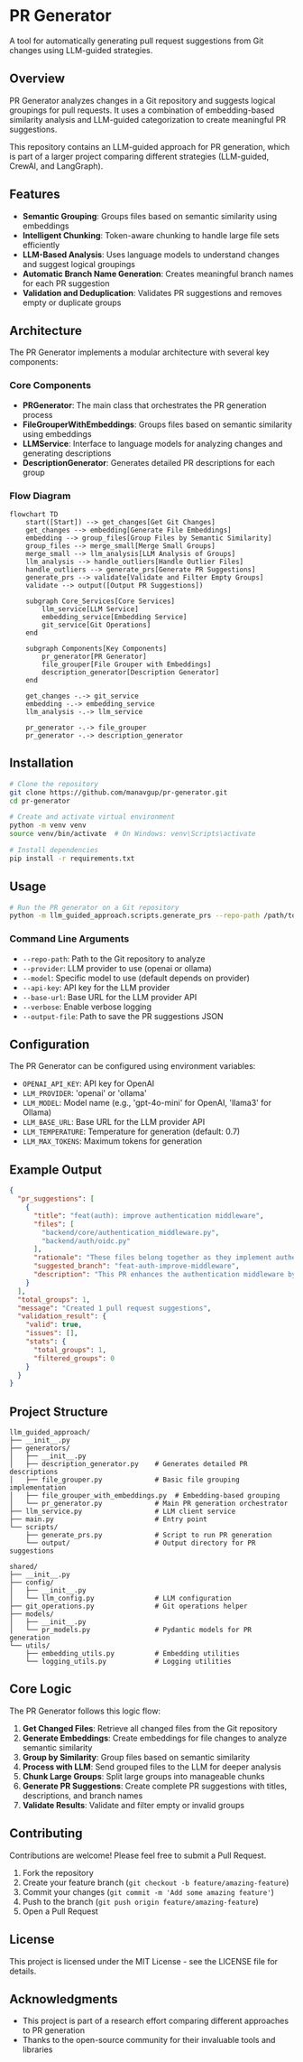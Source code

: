 # PR Generator

A tool for automatically generating pull request suggestions from Git changes using LLM-guided strategies.

## Overview

PR Generator analyzes changes in a Git repository and suggests logical groupings for pull requests. It uses a combination of embedding-based similarity analysis and LLM-guided categorization to create meaningful PR suggestions.

This repository contains an LLM-guided approach for PR generation, which is part of a larger project comparing different strategies (LLM-guided, CrewAI, and LangGraph).

## Features

- **Semantic Grouping**: Groups files based on semantic similarity using embeddings
- **Intelligent Chunking**: Token-aware chunking to handle large file sets efficiently
- **LLM-Based Analysis**: Uses language models to understand changes and suggest logical groupings
- **Automatic Branch Name Generation**: Creates meaningful branch names for each PR suggestion
- **Validation and Deduplication**: Validates PR suggestions and removes empty or duplicate groups

## Architecture

The PR Generator implements a modular architecture with several key components:

### Core Components

- **PRGenerator**: The main class that orchestrates the PR generation process
- **FileGrouperWithEmbeddings**: Groups files based on semantic similarity using embeddings
- **LLMService**: Interface to language models for analyzing changes and generating descriptions
- **DescriptionGenerator**: Generates detailed PR descriptions for each group

### Flow Diagram

```mermaid
flowchart TD
    start([Start]) --> get_changes[Get Git Changes]
    get_changes --> embedding[Generate File Embeddings]
    embedding --> group_files[Group Files by Semantic Similarity]
    group_files --> merge_small[Merge Small Groups]
    merge_small --> llm_analysis[LLM Analysis of Groups]
    llm_analysis --> handle_outliers[Handle Outlier Files]
    handle_outliers --> generate_prs[Generate PR Suggestions]
    generate_prs --> validate[Validate and Filter Empty Groups]
    validate --> output([Output PR Suggestions])
    
    subgraph Core_Services[Core Services]
        llm_service[LLM Service]
        embedding_service[Embedding Service]
        git_service[Git Operations]
    end
    
    subgraph Components[Key Components]
        pr_generator[PR Generator]
        file_grouper[File Grouper with Embeddings]
        description_generator[Description Generator]
    end
    
    get_changes -.-> git_service
    embedding -.-> embedding_service
    llm_analysis -.-> llm_service
    
    pr_generator -.-> file_grouper
    pr_generator -.-> description_generator
```

## Installation

```bash
# Clone the repository
git clone https://github.com/manavgup/pr-generator.git
cd pr-generator

# Create and activate virtual environment
python -m venv venv
source venv/bin/activate  # On Windows: venv\Scripts\activate

# Install dependencies
pip install -r requirements.txt
```

## Usage

```bash
# Run the PR generator on a Git repository
python -m llm_guided_approach.scripts.generate_prs --repo-path /path/to/git/repo --provider openai
```

### Command Line Arguments

- `--repo-path`: Path to the Git repository to analyze
- `--provider`: LLM provider to use (openai or ollama)
- `--model`: Specific model to use (default depends on provider)
- `--api-key`: API key for the LLM provider
- `--base-url`: Base URL for the LLM provider API
- `--verbose`: Enable verbose logging
- `--output-file`: Path to save the PR suggestions JSON

## Configuration

The PR Generator can be configured using environment variables:

- `OPENAI_API_KEY`: API key for OpenAI
- `LLM_PROVIDER`: 'openai' or 'ollama'
- `LLM_MODEL`: Model name (e.g., 'gpt-4o-mini' for OpenAI, 'llama3' for Ollama)
- `LLM_BASE_URL`: Base URL for the LLM provider API
- `LLM_TEMPERATURE`: Temperature for generation (default: 0.7)
- `LLM_MAX_TOKENS`: Maximum tokens for generation

## Example Output

```json
{
  "pr_suggestions": [
    {
      "title": "feat(auth): improve authentication middleware",
      "files": [
        "backend/core/authentication_middleware.py",
        "backend/auth/oidc.py"
      ],
      "rationale": "These files belong together as they implement authentication functionality...",
      "suggested_branch": "feat-auth-improve-middleware",
      "description": "This PR enhances the authentication middleware by..."
    }
  ],
  "total_groups": 1,
  "message": "Created 1 pull request suggestions",
  "validation_result": {
    "valid": true,
    "issues": [],
    "stats": {
      "total_groups": 1,
      "filtered_groups": 0
    }
  }
}
```

## Project Structure

```
llm_guided_approach/
├── __init__.py
├── generators/
│   ├── __init__.py
│   ├── description_generator.py    # Generates detailed PR descriptions
│   ├── file_grouper.py             # Basic file grouping implementation
│   ├── file_grouper_with_embeddings.py  # Embedding-based grouping
│   └── pr_generator.py             # Main PR generation orchestrator
├── llm_service.py                  # LLM client service
├── main.py                         # Entry point
└── scripts/
    ├── generate_prs.py             # Script to run PR generation
    └── output/                     # Output directory for PR suggestions

shared/
├── __init__.py
├── config/
│   ├── __init__.py
│   └── llm_config.py               # LLM configuration
├── git_operations.py               # Git operations helper
├── models/
│   ├── __init__.py
│   └── pr_models.py                # Pydantic models for PR generation
└── utils/
    ├── embedding_utils.py          # Embedding utilities
    └── logging_utils.py            # Logging utilities
```

## Core Logic

The PR Generator follows this logic flow:

1. **Get Changed Files**: Retrieve all changed files from the Git repository
2. **Generate Embeddings**: Create embeddings for file changes to analyze semantic similarity
3. **Group by Similarity**: Group files based on semantic similarity
4. **Process with LLM**: Send grouped files to the LLM for deeper analysis
5. **Chunk Large Groups**: Split large groups into manageable chunks
6. **Generate PR Suggestions**: Create complete PR suggestions with titles, descriptions, and branch names
7. **Validate Results**: Validate and filter empty or invalid groups

## Contributing

Contributions are welcome! Please feel free to submit a Pull Request.

1. Fork the repository
2. Create your feature branch (`git checkout -b feature/amazing-feature`)
3. Commit your changes (`git commit -m 'Add some amazing feature'`)
4. Push to the branch (`git push origin feature/amazing-feature`)
5. Open a Pull Request

## License

This project is licensed under the MIT License - see the LICENSE file for details.

## Acknowledgments

- This project is part of a research effort comparing different approaches to PR generation
- Thanks to the open-source community for their invaluable tools and libraries